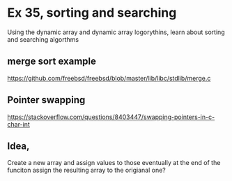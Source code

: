 # Ex 35, sorting and searching
Using the dynamic array and dynamic array logorythins, learn about sorting and searching algorthms

## merge sort example
https://github.com/freebsd/freebsd/blob/master/lib/libc/stdlib/merge.c

## Pointer swapping
https://stackoverflow.com/questions/8403447/swapping-pointers-in-c-char-int

## Idea,
Create a new array and assign values to those 
eventually at the end of the funciton assign the resulting array to the origianal one?
